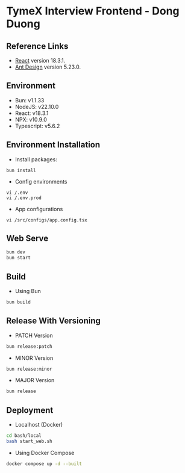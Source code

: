 # TymeX Interview Frontend - Dong Duong

## Reference Links

* [React](https://react.dev/) version 18.3.1.
* [Ant Design](https://ant.design/) version 5.23.0.

## Environment

* Bun: v1.1.33
* NodeJS: v22.10.0
* React: v18.3.1
* NPX: v10.9.0
* Typescript: v5.6.2

## Environment Installation

* Install packages:

```
bun install
```

* Config environments

```
vi /.env
vi /.env.prod
```

* App configurations

```
vi /src/configs/app.config.tsx
```

## Web Serve

```bash
bun dev
bun start
```

## Build

* Using Bun

```bash
bun build
```

## Release With Versioning

* PATCH Version

```bash
bun release:patch
```

* MINOR Version

```bash
bun release:minor
```

* MAJOR Version

```bash
bun release
```

## Deployment

* Localhost (Docker)

```bash
cd bash/local
bash start_web.sh
```

* Using Docker Compose

```bash
docker compose up -d --built
```
